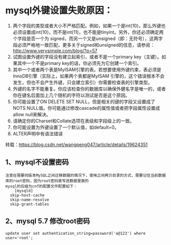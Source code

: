 # mysql外键设置失败原因：
  1.  两个字段的类型或者大小不严格匹配。例如，如果一个是int(10)，那么外键也必须设置成int(10)，而不是int(11)，也不能是tinyint。另外，你还必须确定两个字段是否一个为 signed，而另一个又是unsigned（即：无符号），这两字段必须严格地一致匹配，更多关于signed和unsigned的信息，请参阅：http://www.verysimple.com/blog/?p=57
  2. 试图设置外键的字段没有建立起索引，或者不是一个primary key（主键）。如果其中一个不是primary key的话，你必须先为它创建一个索引。
  3. 其中一个或者两个表是MyISAM引擎的表。若想要使用外键约束，表必须是InnoDB引擎（实际上，如果两个表都是MyISAM 引擎的，这个错误根本不会发生，但也不会产生外键，只会建立索引）你需要检查表的引擎类型。
  4. 外键的名字不能重复。你应该检查你的数据库以确保外健名字是唯一的，或者你在键名后面加上几个随机的字符以测试是否是这个原因。
  5. 你可能设置了ON DELETE SET NULL，但是相关的键的字段又设置成了NOTS NULL值。你可能通过修改cascade的属性值或者把字段属性设置成allow null来解决。
  6. 请确定你的Charset和Collate选项在表级和字段级上的一致。
  7. 你可能设置为外键设置了一个默认值，如default=0。
  8. ALTER声明中有语法错误
 
  转载：https://blog.csdn.net/wangpeng047/article/details/19624351 
  
  ## 1、mysql不设置密码
  ```
  注意在需要同版本MySQL之间迁移数据的情况下，使用之间拷贝目录的方式，需要记住当前数据库的root密码，因为root密码是写进数据里面的
  mysql的后缀为cnf的配置文件配置如下：
      [mysqld]
    skip-host-cache
    skip-name-resolve
    skip-grant-tables
  ```
  
  ## 2、mysql 5.7 修改root密码
  ```
  update user set authentication_string=password('a@123') where user='root';
  ```
